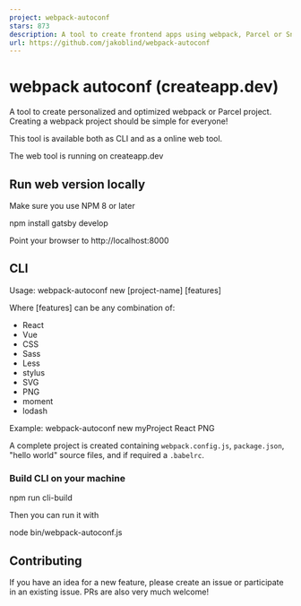 ```yaml
---
project: webpack-autoconf
stars: 873
description: A tool to create frontend apps using webpack, Parcel or Snowpack
url: https://github.com/jakoblind/webpack-autoconf
---
```


webpack autoconf (createapp.dev)
================================

A tool to create personalized and optimized webpack or Parcel project. Creating a webpack project should be simple for everyone!

This tool is available both as CLI and as a online web tool.

The web tool is running on createapp.dev

Run web version locally
-----------------------

Make sure you use NPM 8 or later

npm install
gatsby develop

Point your browser to http://localhost:8000

CLI
---

Usage: webpack-autoconf new \[project-name\] \[features\]

Where \[features\] can be any combination of:

-   React
-   Vue
-   CSS
-   Sass
-   Less
-   stylus
-   SVG
-   PNG
-   moment
-   lodash

Example: webpack-autoconf new myProject React PNG

A complete project is created containing `webpack.config.js`, `package.json`, "hello world" source files, and if required a `.babelrc`.

### Build CLI on your machine

npm run cli-build

Then you can run it with

node bin/webpack-autoconf.js

Contributing
------------

If you have an idea for a new feature, please create an issue or participate in an existing issue. PRs are also very much welcome!
